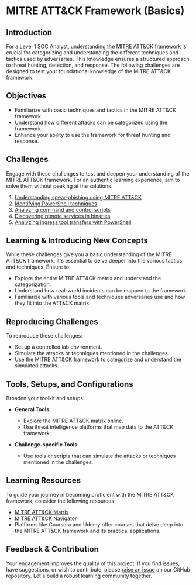 
# MITRE ATT&CK Framework (Basics)

## Introduction
For a Level 1 SOC Analyst, understanding the MITRE ATT&CK framework is crucial for categorizing and understanding the different techniques and tactics used by adversaries. This knowledge ensures a structured approach to threat hunting, detection, and response. The following challenges are designed to test your foundational knowledge of the MITRE ATT&CK framework.

## Objectives
- Familiarize with basic techniques and tactics in the MITRE ATT&CK framework.
- Understand how different attacks can be categorized using the framework.
- Enhance your ability to use the framework for threat hunting and response.

## Challenges
Engage with these challenges to test and deepen your understanding of the MITRE ATT&CK framework. For an authentic learning experience, aim to solve them without peeking at the solutions.

1. [Understanding spear-phishing using MITRE ATT&CK](./1.8.1_Challenge_1.md)
2. [Identifying PowerShell techniques](./1.8.2_Challenge_2.md)
3. [Analyzing command and control scripts](./1.8.3_Challenge_3.md)
4. [Discovering remote services in binaries](./1.8.4_Challenge_4.md)
5. [Analyzing ingress tool transfers with PowerShell](./1.8.5_Challenge_5.md)

## Learning & Introducing New Concepts
While these challenges give you a basic understanding of the MITRE ATT&CK framework, it's essential to delve deeper into the various tactics and techniques. Ensure to:

- Explore the entire MITRE ATT&CK matrix and understand the categorization.
- Understand how real-world incidents can be mapped to the framework.
- Familiarize with various tools and techniques adversaries use and how they fit into the ATT&CK matrix.

## Reproducing Challenges
To reproduce these challenges:

- Set up a controlled lab environment.
- Simulate the attacks or techniques mentioned in the challenges.
- Use the MITRE ATT&CK framework to categorize and understand the simulated attacks.

## Tools, Setups, and Configurations
Broaden your toolkit and setups:

- **General Tools**:
  - Explore the MITRE ATT&CK matrix online.
  - Use threat intelligence platforms that map data to the ATT&CK framework.
  
- **Challenge-specific Tools**: 
  - Use tools or scripts that can simulate the attacks or techniques mentioned in the challenges.

## Learning Resources
To guide your journey in becoming proficient with the MITRE ATT&CK framework, consider the following resources:

- [MITRE ATT&CK Matrix](https://attack.mitre.org/matrices/enterprise/)
- [MITRE ATT&CK Navigator](https://mitre-attack.github.io/attack-navigator/enterprise/)
- Platforms like Coursera and Udemy offer courses that delve deep into the MITRE ATT&CK framework and its practical applications.

## Feedback & Contribution
Your engagement improves the quality of this project. If you find issues, have suggestions, or wish to contribute, please [raise an issue](https://github.com/trillium-infosec-systems/T-MON/tree/main/Detect/SOC/Issues) on our GitHub repository. Let's build a robust learning community together.
